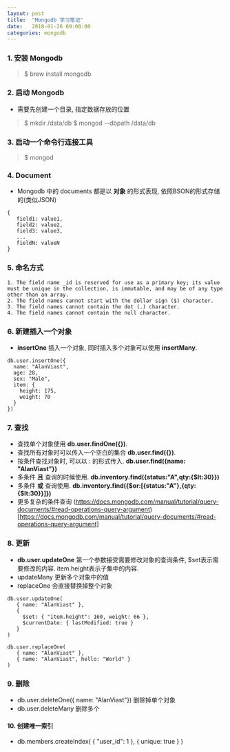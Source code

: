 ```yaml
---
layout: post
title:  "Mongodb 学习笔记"
date:   2018-01-26 09:00:00
categories: mongodb
---
```



### 1. 安装 Mongodb

> $ brew install mongodb


### 2. 启动 Mongodb

* 需要先创建一个目录, 指定数据存放的位置

> $ mkdir /data/db
> $ mongod --dbpath /data/db

### 3. 启动一个命令行连接工具

> $ mongod

### 4. Document

* Mongodb 中的 documents 都是以 **对象** 的形式表现, 依照BSON的形式存储的(类似JSON)

```
{
   field1: value1,
   field2: value2,
   field3: value3,
   ...
   fieldN: valueN
}
```


### 5. 命名方式

```
1. The field name _id is reserved for use as a primary key; its value must be unique in the collection, is immutable, and may be of any type other than an array.
2. The field names cannot start with the dollar sign ($) character.
3. The field names cannot contain the dot (.) character.
4. The field names cannot contain the null character.
```


### 6. 新建插入一个对象

* **insertOne** 插入一个对象, 同时插入多个对象可以使用 **insertMany**.

```
db.user.insertOne({
  name: "AlanViast",
  age: 28,
  sex: "Male",
  item: {
    height: 175,
    weight: 70
  }
})
```



### 7. 查找

* 查找单个对象使用 **db.user.findOne({})**.
* 查找所有对象时可以传入一个空白的集合 **db.user.find({})**.
* 按条件查找对象时, 可以以 <field>:<value> 的形式传入. **db.user.find({name: "AlanViast"})**
* 多条件 **且** 查询的时候使用. **db.inventory.find({status:"A",qty:{$lt:30}})**
* 多条件 **或** 查询使用. **db.inventory.find({$or:[{status:"A"},{qty:{$lt:30}}]})**
* 更多复杂的条件查询 (https://docs.mongodb.com/manual/tutorial/query-documents/#read-operations-query-argument)[https://docs.mongodb.com/manual/tutorial/query-documents/#read-operations-query-argument]


### 8. 更新

* **db.user.updateOne** 第一个参数接受需要修改对象的查询条件, $set表示需要修改的内容. item.height表示子集中的内容.
* updateMany 更新多个对象中的值
* replaceOne 会直接替换掉整个对象

```
db.user.updateOne(
   { name: "AlanViast" },
   {
     $set: { "item.height": 160, weight: 66 },
     $currentDate: { lastModified: true }
   }
)

db.user.replaceOne(
   { name: "AlanViast" },
   { name: "AlanViast", hello: "World" }
)
```


### 9. 删除

* db.user.deleteOne({ name: "AlanViast"}) 删除掉单个对象
* db.user.deleteMany 删除多个


#### 10. 创建唯一索引

* db.members.createIndex( { "user_id": 1 }, { unique: true } )


